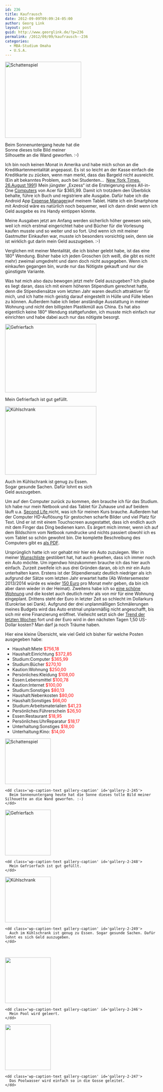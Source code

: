 ```yaml
---
id: 236
title: Kaufrausch
date: 2012-09-09T09:09:24-05:00
author: Georg Link
layout: post
guid: http://www.georglink.de/?p=236
permalink: /2012/09/09/kaufrausch--236
categories:
  - MBA-Studium Omaha
  - U.S.A.
---
```

<div id="attachment_245" style="width: 260px" class="wp-caption alignleft">
  <a href="http://www.georglink.de/2012/09/09/kaufrausch--236/schattenspiel_blog" rel="attachment wp-att-245"><img aria-describedby="caption-attachment-245" loading="lazy" class=" wp-image-245 " title="Schattenspiel" src="http://www.georglink.de/media/2012/09/Schattenspiel_blog-150x150.jpg" alt="Schattenspiel" width="250" height="250" srcset="http://www.georglink.de/media/2012/09/Schattenspiel_blog-150x150.jpg 150w, http://www.georglink.de/media/2012/09/Schattenspiel_blog-300x300.jpg 300w, http://www.georglink.de/media/2012/09/Schattenspiel_blog.jpg 1024w" sizes="(max-width: 250px) 100vw, 250px" /></a>
  
  <p id="caption-attachment-245" class="wp-caption-text">
    Beim Sonnenuntergang heute hat die Sonne dieses tolle Bild meiner Silhouette an die Wand geworfen. :-)
  </p>
</div>

Ich bin noch keinen Monat in Amerika und habe mich schon an die Kreditkartenmentalität angepasst. Es ist so leicht an der Kasse einfach die Kreditkarte zu zücken, wenn man merkt, dass das Bargeld nicht ausreicht. (Ein alt bekanntes Problem, auch bei Studenten&#8230;  <a title="Kreditkarten für Studenten" href="http://www.nytimes.com/1991/08/26/us/using-credit-cards-students-learn-a-hard-lesson.html?pagewanted=all&src=pm" target="_blank">New York Times, 26.August 1991</a>) Mein jüngster „Exzess“ ist die Ersteigerung eines All-in-One <a href="http://www.georglink.de/media/2012/09/2012-09-08_uBid-Acer-Aspire-PW02.020-Pentium-G6950-2.80GHz-4GB-1TB.pdf" target="_blank">Computers</a> von Acer für $365,99. Damit ich trotzdem den Überblick behalte, führe ich Buch und registriere alle Ausgabe. Dafür habe ich die Android App <a title="Expense Manager im Google Play Store" href="https://play.google.com/store/apps/details?id=com.expensemanager&feature=nav_result" target="_blank">Expense Manager</a>auf meinem Tablet. Hätte ich ein Smartphone mit Android wäre es natürlich noch bequemer, weil ich dann direkt wenn ich Geld ausgebe es ins Handy eintippen könnte.

Meine Ausgaben jetzt am Anfang werden sicherlich höher gewesen sein, weil ich mich erstmal eingerichtet habe und Bücher für die Vorlesung kaufen musste und so weiter und so fort. Und wenn ich mit meiner Gastmutter Einkaufen war, musste ich besonders vorsichtig sein, denn sie ist wirklich gut darin mein Geld auszugeben. :-)

Verglichen mit meiner Mentalität, die ich bisher gelebt habe, ist das eine 180° Wendung. Bisher habe ich jeden Groschen (ich weiß, die gibt es nicht mehr) zweimal umgedreht und dann doch nicht ausgegeben. Wenn ich einkaufen gegangen bin, wurde nur das Nötigste gekauft und nur die günstigste Variante.

Was hat mich also dazu bewogen jetzt mehr Geld auszugeben? Ich glaube es liegt daran, dass ich mit einem höheren Stipendium gerechnet hatte, denn die Stipendiensätze vom letzten Jahr waren deutlich attraktiver für mich, und ich hatte mich geistig darauf eingestellt in Hülle und Fülle leben zu können. Außerdem habe ich lieber anständige Ausstattung in meiner Wohnung und nicht den billigsten Plastikmüll aus China. Es hat also eigentlich keine 180° Wendung stattgefunden, ich musste mich einfach nur einrichten und habe dabei auch nur das nötigste besorgt.

<div id="attachment_248" style="width: 310px" class="wp-caption aligncenter">
  <a href="http://www.georglink.de/2012/09/09/kaufrausch--236/gefrierfach" rel="attachment wp-att-248"><img aria-describedby="caption-attachment-248" loading="lazy" class="size-medium wp-image-248 " title="gefrierfach" src="http://www.georglink.de/media/2012/09/gefrierfach-300x225.jpg" alt="Gefrierfach" width="300" height="225" srcset="http://www.georglink.de/media/2012/09/gefrierfach-300x225.jpg 300w, http://www.georglink.de/media/2012/09/gefrierfach.jpg 1024w" sizes="(max-width: 300px) 100vw, 300px" /></a>
  
  <p id="caption-attachment-248" class="wp-caption-text">
    Mein Gefrierfach ist gut gefüllt.
  </p>
</div>

<div id="attachment_249" style="width: 310px" class="wp-caption aligncenter">
  <a href="http://www.georglink.de/2012/09/09/kaufrausch--236/kuhlschrank" rel="attachment wp-att-249"><img aria-describedby="caption-attachment-249" loading="lazy" class="size-medium wp-image-249" title="Kühlschrank" src="http://www.georglink.de/media/2012/09/Kühlschrank-300x225.jpg" alt="Kühlschrank" width="300" height="225" srcset="http://www.georglink.de/media/2012/09/Kühlschrank-300x225.jpg 300w, http://www.georglink.de/media/2012/09/Kühlschrank.jpg 1024w" sizes="(max-width: 300px) 100vw, 300px" /></a>
  
  <p id="caption-attachment-249" class="wp-caption-text">
    Auch im Kühlschrank ist genug zu Essen. Sogar gesunde Sachen. Dafür lohnt es sich Geld auszugeben.
  </p>
</div>

Um auf den Computer zurück zu kommen, den brauche ich für das Studium. Ich habe nur mein Netbook und das Tablet für Zuhause und auf beidem läuft u.a. <a title="Systemanforderungen von Second Life" href="http://secondlife.com/support/system-requirements/?lang=de-DE" target="_blank">Second Life </a>nicht, was ich für meinen Kurs brauche. Außerdem hat der Computer HD-Auflösung für gestochen scharfe Bilder und viel Platz für Text. Und er ist mit einem Touchscreen ausgestattet, dass ich endlich auch mit dem Finger das Ding bedienen kann. Es ärgert mich immer, wenn ich auf dem Bildschirm vom Netbook rumdrucke und nichts passiert obwohl ich es vom Tablet so schön gewohnt bin. Die komplette Beschreibung des Computers gibt es <a href="http://www.georglink.de/media/2012/09/2012-09-08_uBid-Acer-Aspire-PW02.020-Pentium-G6950-2.80GHz-4GB-1TB.pdf" target="_blank">als PDF</a>.

Ursprünglich hatte ich vor gehabt mir hier ein Auto zuzulegen. Wer in meiner [Wunschliste](http://www.georglink.de/wunschliste "Wunschliste") gestöbert hat, hat auch gesehen, dass ich immer noch ein Auto möchte. Um irgendwo hinzukommen brauche ich das hier auch einfach. Zurzeit zweifele ich aus drei Gründen daran, ob ich mir ein Auto unterhalten kann. Erstens ist der Stipendiensatz deutlich niedriger als ich aufgrund der Sätze vom letzten Jahr erwartet hatte (Ab Wintersemester 2013/2014 würde es wieder <a title="Stipendiensätze " href="http://www.daad.de/imperia/md/content/hochschulen/isap/ausschreibung/7_f__rders__tze_nach_l__ndern_ab_13_14.pdf" target="_blank">150 Euro</a> pro Monat mehr geben, da bin ich aber dann wieder in der Heimat). Zweitens habe ich so [eine schöne Wohnung](http://www.georglink.de/2012/08/31/meine-zuhause-fur-das-naechste-jahr--117 "Meine Zuhause für das nächste Jahr") und die kostet auch deutlich mehr als von mir für eine Wohnung eingeplant. Drittens steht der Euro in letzter Zeit so schlecht im Dollarkurs (Eurokrise sei Dank). Aufgrund der drei unplanmäßigen Schmälerungen meines Budgets wird das Auto erstmal unplanmäßig nicht angeschafft, bis sich mir eine Finanzierung eröffnet. Vielleicht setzt sich der <a title="Entwicklung des Euro-Dollar Kurses" href="http://www.google.com/finance?q=EURUSD" target="_blank">Trend der letzten Wochen</a> fort und der Euro wird in den nächsten Tagen 1,50 US-Dollar kosten? Man darf ja noch Träume haben.<!--more-->

Hier eine kleine Übersicht, wie viel Geld ich bisher für welche Posten ausgegeben habe:

  * Haushalt:Miete <span style="color: #ff0000;">$756,18</span>
  * Haushalt:Einrichtung <span style="color: #ff0000;">$372,85</span>
  * Studium:Computer <span style="color: #ff0000;">$365,99</span>
  * Studium:Bücher <span style="color: #ff0000;">$270,10</span>
  * Kaution:Wohnung <span style="color: #ff0000;">$250,00</span>
  * Persönliches:Kleidung <span style="color: #ff0000;">$108,00</span>
  * Essen:Lebensmittel <span style="color: #ff0000;">$100,78</span>
  * Kaution:Internet <span style="color: #ff0000;">$100,00</span>
  * Studium:Sonstiges <span style="color: #ff0000;">$80,13</span>
  * Haushalt:Nebenkosten <span style="color: #ff0000;">$80,00</span>
  * Haushalt:Sonstiges <span style="color: #ff0000;">$66,00</span>
  * Studium:Arbeitsmaterialien <span style="color: #ff0000;">$41,23</span>
  * Persönliches:Führerschein <span style="color: #ff0000;">$26,50</span>
  * Essen:Restaurant <span style="color: #ff0000;">$18,95</span>
  * Persönliches:UhrReparatur <span style="color: #ff0000;">$18,17</span>
  * Unterhaltung:Sonstiges <span style="color: #ff0000;">$18,00</span>
  * Unterhaltung:Kino: <span style="color: #ff0000;">$14,00</span>

<div id='gallery-2' class='gallery galleryid-236 gallery-columns-3 gallery-size-thumbnail'>
  <dl class='gallery-item'>
    <dt class='gallery-icon landscape'>
      <a href='http://www.georglink.de/2012/09/09/kaufrausch--236/schattenspiel_blog'><img width="150" height="150" src="http://www.georglink.de/media/2012/09/Schattenspiel_blog-150x150.jpg" class="attachment-thumbnail size-thumbnail" alt="Schattenspiel" loading="lazy" aria-describedby="gallery-2-245" srcset="http://www.georglink.de/media/2012/09/Schattenspiel_blog-150x150.jpg 150w, http://www.georglink.de/media/2012/09/Schattenspiel_blog-300x300.jpg 300w, http://www.georglink.de/media/2012/09/Schattenspiel_blog.jpg 1024w" sizes="(max-width: 150px) 100vw, 150px" /></a>
    </dt>
    
    <dd class='wp-caption-text gallery-caption' id='gallery-2-245'>
      Beim Sonnenuntergang heute hat die Sonne dieses tolle Bild meiner Silhouette an die Wand geworfen. :-)
    </dd>
  </dl>
  
  <dl class='gallery-item'>
    <dt class='gallery-icon landscape'>
      <a href='http://www.georglink.de/2012/09/09/kaufrausch--236/gefrierfach'><img width="150" height="150" src="http://www.georglink.de/media/2012/09/gefrierfach-150x150.jpg" class="attachment-thumbnail size-thumbnail" alt="Gefrierfach" loading="lazy" aria-describedby="gallery-2-248" /></a>
    </dt>
    
    <dd class='wp-caption-text gallery-caption' id='gallery-2-248'>
      Mein Gefrierfach ist gut gefüllt.
    </dd>
  </dl>
  
  <dl class='gallery-item'>
    <dt class='gallery-icon landscape'>
      <a href='http://www.georglink.de/2012/09/09/kaufrausch--236/kuhlschrank'><img width="150" height="150" src="http://www.georglink.de/media/2012/09/Kühlschrank-150x150.jpg" class="attachment-thumbnail size-thumbnail" alt="Kühlschrank" loading="lazy" aria-describedby="gallery-2-249" /></a>
    </dt>
    
    <dd class='wp-caption-text gallery-caption' id='gallery-2-249'>
      Auch im Kühlschrank ist genug zu Essen. Sogar gesunde Sachen. Dafür lohnt es sich Geld auszugeben.
    </dd>
  </dl>
  
  <br style="clear: both" />
  
  <dl class='gallery-item'>
    <dt class='gallery-icon landscape'>
      <a href='http://www.georglink.de/2012/09/09/kaufrausch--236/pool-schlauch'><img width="150" height="150" src="http://www.georglink.de/media/2012/09/pool-schlauch-150x150.jpg" class="attachment-thumbnail size-thumbnail" alt="" loading="lazy" aria-describedby="gallery-2-246" /></a>
    </dt>
    
    <dd class='wp-caption-text gallery-caption' id='gallery-2-246'>
      Mein Pool wird geleert.
    </dd>
  </dl>
  
  <dl class='gallery-item'>
    <dt class='gallery-icon landscape'>
      <a href='http://www.georglink.de/2012/09/09/kaufrausch--236/poolwasser'><img width="150" height="150" src="http://www.georglink.de/media/2012/09/poolwasser-150x150.jpg" class="attachment-thumbnail size-thumbnail" alt="" loading="lazy" aria-describedby="gallery-2-247" /></a>
    </dt>
    
    <dd class='wp-caption-text gallery-caption' id='gallery-2-247'>
      Das Poolwasser wird einfach so in die Gosse geleitet.
    </dd>
  </dl>
  
  <br style='clear: both' />
</div>